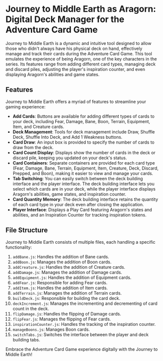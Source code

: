 # Journey to Middle Earth as Aragorn: Digital Deck Manager for the Adventure Card Game

Journey to Middle Earth is a dynamic and intuitive tool designed to allow those who didn't always have his physical deck on hand, effectively manage and track their cards during the Adventure Card Game. This tool emulates the experience of being Aragorn, one of the key characters in the series. Its features range from adding different card types, managing deck and discard piles, adjusting the player's inspiration counter, and even displaying Aragorn's abilities and game states.

## Features 

Journey to Middle Earth offers a myriad of features to streamline your gaming experience:

- **Add Cards**: Buttons are available for adding different types of cards to your deck, including Fear, Damage, Bane, Boon, Terrain, Equipment, Item, and Creature cards.
- **Deck Management**: Tools for deck management include Draw, Shuffle Deck, Shuffle Into Deck, and Add 1 Weakness buttons.
- **Card Draw**: An input box is provided to specify the number of cards to draw from the deck.
- **Card Count Display**: Displays show the number of cards in the deck or discard pile, keeping you updated on your deck's status.
- **Card Containers**: Separate containers are provided for each card type (Fear, Damage, Bane, Terrain, Equipment, Item, Creature, Deck, Discard, Prepped, and Boon), making it easier to view and manage your cards.
- **Tab Switching**: You can easily switch between the deck building interface and the player interface. The deck building interface lets you select which cards are in your deck, while the player interface displays Aragorn's abilities, game states, and inspiration counter.
- **Card Quantity Memory**: The deck building interface retains the quantity of each card type in your deck even after closing the application.
- **Player Interface**: Displays a Play Card featuring Aragorn's states and abilities, and an Inspiration Counter for tracking inspiration tokens.

## File Structure 

Journey to Middle Earth consists of multiple files, each handling a specific functionality:

1. `addBane.js`: Handles the addition of Bane cards.
2. `addBoon.js`: Manages the addition of Boon cards.
3. `addCreature.js`: Handles the addition of Creature cards.
4. `addDamage.js`: Manages the addition of Damage cards.
5. `addEquipment.js`: Handles the addition of Equipment cards.
6. `addFear.js`: Responsible for adding Fear cards.
7. `addItem.js`: Handles the addition of Item cards.
8. `addTerrain.js`: Manages the addition of Terrain cards.
9. `buildDeck.js`: Responsible for building the card deck.
10. `deckIncrement.js`: Manages the incrementing and decrementing of card count in the deck.
11. `flipDamage.js`: Handles the flipping of Damage cards.
12. `flipFear.js`: Manages the flipping of Fear cards.
13. `inspirationCounter.js`: Handles the tracking of the inspiration counter.
14. `manageBoons.js`: Manages Boon cards.
15. `switchTabs.js`: Switches the interface between the player and deck building tabs.

Embrace the Adventure Card Game experience digitally with the Journey to Middle Earth!

